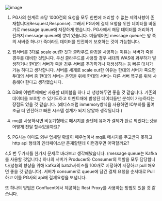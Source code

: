 ![image](https://user-images.githubusercontent.com/78134917/169228826-f2bce4d3-3413-442f-96e0-ac6999bdf059.png)

1. PG사의 한계로 초당 1000건의 요청을 모두 한번에 처리할 수 없는 제약사항이 존재합니다(Resquest,Response). 그래서 PG사에 결제 요청을 위한 데이터를 비동기로 message queue에 저장하게 했습니다. PG사에서 해당
데이터를 처리하기 전까지 message queue에 쌓여 있습니다. 미들웨어인 message queue는 양 쪽의 서버중 하나가 죽더라도 데이터를 안전하게 보호하는 것이 가능합니다.


2. 웹서버를 3대로 scale out한 것과 클라우드 환경을 사용하는 이유는 서버가 죽을 경우를 대비한 것입니다. 우선 클라우드를 사용할 경우 새대의 WAS에 과부하가 발생하거나 한대의 서버가 죽을 경우 
서버를 추가하거나 재생성하는 등 빠른 대처가 가능 하다고 생각합니다. 서버를 세개로 scale out한 이유는 한대의 서버가 죽으면 두대의 서버 중 한대의 서버는 운영을 위해 한대의 서버는 다른 서버 복구를 위해 사용해야 한다고 생각했습니다.

3. DB에 이벤트때에만 사용할 테이블을 하나 더 생성해두면 좋을 것 같습니다. 기존의 데이터를 보호할 수 있기도하고 이벤트때에 발생된 데이터들만 분석이 가능하다는 장점도 있을 것 같습니다.
(레디스처럼 inmemory방식을 사용하면 IO부하를 줄여 조금 더 안전하고 빠른 시스템 설계가 되지 않알까 생각됩니다.) 


4. mq를 사용하시면 비동기형태로 메시지를 줄텐데 유저가 결제가 완료 되었다는것을 어떻게 전달 할수있을까요?

5. PG사는 아마도 외부 업체일 확률이 매우높아서 mq로 메시지를 주고받지 못하고 http api 형태의 인터페이스만 존재할텐데 이런경우면 어떡할까요?

4,5 번 두가지를 한가지 문제로 바라보고 생각해봤습니다. (message queue는 Kafka를 사용할 것입니다.) 
하나의 서버가 Producer와 Consumer의 역할을 모두 담당합니다(성능의 향상을 위해 kafka의 batch사이즈를 100개로 지정하여 저장하고 pull 해오면 좋을 것 같습니다). 서버가 consumer로 queue에 담긴 결제 요청을 순서대로 Pull하고 이를 PG사의 api에 결제요청을 보냅니다.

또 하나의 방법은 Confluent에서 제공하는 Rest Proxy를 사용하는 방법도 있을 것 같습니다.

